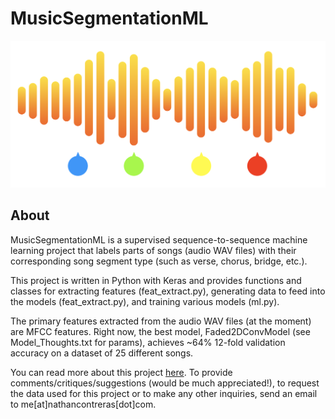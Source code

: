 # MusicSegmentationML

![banner](./banner.png)

## About

MusicSegmentationML is a supervised sequence-to-sequence machine learning project that labels parts of songs (audio WAV files) with their corresponding song segment type (such as verse, chorus, bridge, etc.).

This project is written in Python with Keras and provides functions and classes for extracting features (feat_extract.py), generating data to feed into the models (feat_extract.py), and training various models (ml.py).

The primary features extracted from the audio WAV files (at the moment) are MFCC features. Right now, the best model, Faded2DConvModel (see Model_Thoughts.txt for params), achieves ~64% 12-fold validation accuracy on a dataset of 25 different songs.

You can read more about this project [here](tothepowerofn.io/musicsegmentationml/). To provide comments/critiques/suggestions (would be much appreciated!), to request the data used for this project or to make any other inquiries, send an email to me\[at\]nathancontreras\[dot\]com.
